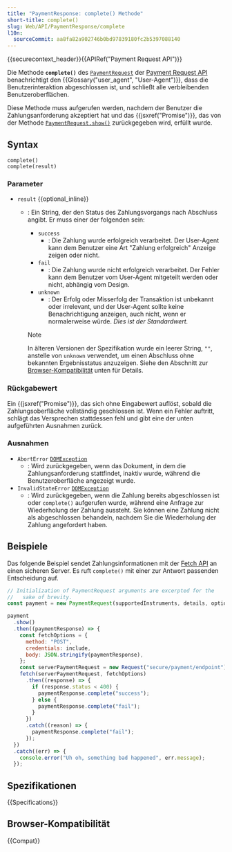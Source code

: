 ```yaml
---
title: "PaymentResponse: complete() Methode"
short-title: complete()
slug: Web/API/PaymentResponse/complete
l10n:
  sourceCommit: aa8fa82a902746b0bd97839180fc2b5397088140
---
```


{{securecontext_header}}{{APIRef("Payment Request API")}}

Die Methode **`complete()`** des [`PaymentRequest`](/de/docs/Web/API/PaymentRequest) der [Payment Request API](/de/docs/Web/API/Payment_Request_API) benachrichtigt den {{Glossary("user_agent", "User-Agent")}}, dass die Benutzerinteraktion abgeschlossen ist, und schließt alle verbleibenden Benutzeroberflächen.

Diese Methode muss aufgerufen werden, nachdem der Benutzer die Zahlungsanforderung akzeptiert hat und das {{jsxref("Promise")}}, das von der Methode [`PaymentRequest.show()`](/de/docs/Web/API/PaymentRequest/show) zurückgegeben wird, erfüllt wurde.

## Syntax

```js-nolint
complete()
complete(result)
```

### Parameter

- `result` {{optional_inline}}

  - : Ein String, der den Status des Zahlungsvorgangs nach Abschluss angibt. Er muss einer der folgenden sein:

    - `success`
      - : Die Zahlung wurde erfolgreich verarbeitet. Der User-Agent kann dem Benutzer eine Art "Zahlung erfolgreich" Anzeige zeigen oder nicht.
    - `fail`
      - : Die Zahlung wurde nicht erfolgreich verarbeitet. Der Fehler kann dem Benutzer vom User-Agent mitgeteilt werden oder nicht, abhängig vom Design.
    - `unknown`
      - : Der Erfolg oder Misserfolg der Transaktion ist unbekannt oder irrelevant, und der User-Agent sollte keine Benachrichtigung anzeigen, auch nicht, wenn er normalerweise würde.
        _Dies ist der Standardwert._

    > [!NOTE]
    > In älteren Versionen der Spezifikation wurde ein leerer String,
    > `""`, anstelle von `unknown` verwendet, um einen Abschluss ohne bekannten Ergebnisstatus anzuzeigen. Siehe den Abschnitt zur [Browser-Kompatibilität](#browser-kompatibilität) unten für Details.

### Rückgabewert

Ein {{jsxref("Promise")}}, das sich ohne Eingabewert auflöst, sobald die Zahlungsoberfläche vollständig geschlossen ist. Wenn ein Fehler auftritt, schlägt das Versprechen stattdessen fehl und gibt eine der unten aufgeführten Ausnahmen zurück.

### Ausnahmen

- `AbortError` [`DOMException`](/de/docs/Web/API/DOMException)
  - : Wird zurückgegeben, wenn das Dokument, in dem die Zahlungsanforderung stattfindet, inaktiv wurde, während die Benutzeroberfläche angezeigt wurde.
- `InvalidStateError` [`DOMException`](/de/docs/Web/API/DOMException)
  - : Wird zurückgegeben, wenn die Zahlung bereits abgeschlossen ist oder `complete()` aufgerufen wurde, während eine Anfrage zur Wiederholung der Zahlung aussteht. Sie können eine Zahlung nicht als abgeschlossen behandeln, nachdem Sie die Wiederholung der Zahlung angefordert haben.

## Beispiele

Das folgende Beispiel sendet Zahlungsinformationen mit der [Fetch API](/de/docs/Web/API/Fetch_API) an einen sicheren Server. Es ruft `complete()` mit einer zur Antwort passenden Entscheidung auf.

```js
// Initialization of PaymentRequest arguments are excerpted for the
//   sake of brevity.
const payment = new PaymentRequest(supportedInstruments, details, options);

payment
  .show()
  .then((paymentResponse) => {
    const fetchOptions = {
      method: "POST",
      credentials: include,
      body: JSON.stringify(paymentResponse),
    };
    const serverPaymentRequest = new Request("secure/payment/endpoint");
    fetch(serverPaymentRequest, fetchOptions)
      .then((response) => {
        if (response.status < 400) {
          paymentResponse.complete("success");
        } else {
          paymentResponse.complete("fail");
        }
      })
      .catch((reason) => {
        paymentResponse.complete("fail");
      });
  })
  .catch((err) => {
    console.error("Uh oh, something bad happened", err.message);
  });
```

## Spezifikationen

{{Specifications}}

## Browser-Kompatibilität

{{Compat}}
